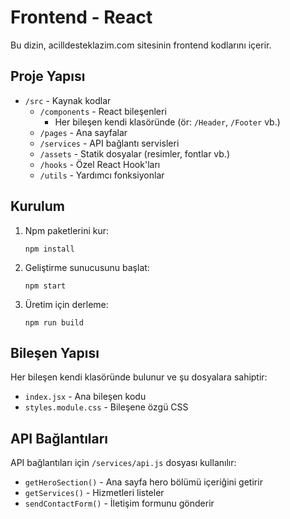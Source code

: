 # Frontend - React

Bu dizin, acilldesteklazim.com sitesinin frontend kodlarını içerir.

## Proje Yapısı

- `/src` - Kaynak kodlar
  - `/components` - React bileşenleri
    - Her bileşen kendi klasöründe (ör: `/Header`, `/Footer` vb.)
  - `/pages` - Ana sayfalar
  - `/services` - API bağlantı servisleri
  - `/assets` - Statik dosyalar (resimler, fontlar vb.)
  - `/hooks` - Özel React Hook'ları
  - `/utils` - Yardımcı fonksiyonlar

## Kurulum

1. Npm paketlerini kur:
   ```
   npm install
   ```

2. Geliştirme sunucusunu başlat:
   ```
   npm start
   ```

3. Üretim için derleme:
   ```
   npm run build
   ```

## Bileşen Yapısı

Her bileşen kendi klasöründe bulunur ve şu dosyalara sahiptir:
- `index.jsx` - Ana bileşen kodu
- `styles.module.css` - Bileşene özgü CSS

## API Bağlantıları

API bağlantıları için `/services/api.js` dosyası kullanılır:

- `getHeroSection()` - Ana sayfa hero bölümü içeriğini getirir 
- `getServices()` - Hizmetleri listeler
- `sendContactForm()` - İletişim formunu gönderir 